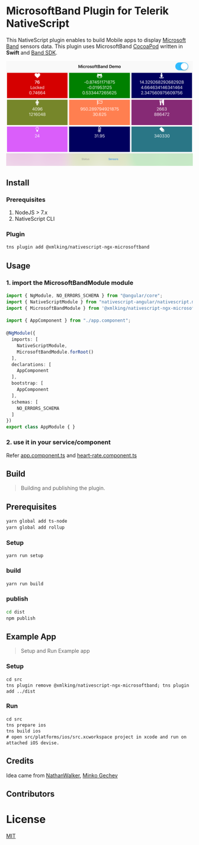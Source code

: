 MicrosoftBand Plugin for Telerik NativeScript
=============================================
This NativeScript plugin enables to build Mobile apps to display [Microsoft Band](https://www.microsoft.com/microsoft-band/en-us) sensors data.
This plugin uses MicrosoftBand [CocoaPod](https://github.com/xmlking/MicrosoftBand) written in **Swift** and [Band SDK](https://developer.microsoftband.com/bandsdk).


![Demo](./screenshots/demo.png)

## Install

### Prerequisites

1. NodeJS > 7.x
2. NativeScript CLI

### Plugin

```sh
tns plugin add @xmlking/nativescript-ngx-microsoftband
```


## Usage

### 1. import the MicrosoftBandModule module

```typescript
import { NgModule, NO_ERRORS_SCHEMA } from "@angular/core";
import { NativeScriptModule } from "nativescript-angular/nativescript.module";
import { MicrosoftBandModule } from '@xmlking/nativescript-ngx-microsoftband';

import { AppComponent } from "./app.component";

@NgModule({
  imports: [
    NativeScriptModule,
    MicrosoftBandModule.forRoot()
  ],
  declarations: [
    AppComponent
  ],
  bootstrap: [
    AppComponent
  ],
  schemas: [
    NO_ERRORS_SCHEMA
  ]
})
export class AppModule { }
```

### 2. use it in your service/component

Refer [app.component.ts](src/app/app.component.ts) and [heart-rate.component.ts](src/app/components/heart-rate.component.ts)


## Build

> Building and publishing the plugin.

## Prerequisites
```bash
yarn global add ts-node
yarn global add rollup
```

### Setup
```
yarn run setup
```

### build
```bash
yarn run build
```

### publish
```bash
cd dist
npm publish
```

## Example App

> Setup and Run Example app

### Setup
```
cd src
tns plugin remove @xmlking/nativescript-ngx-microsoftband; tns plugin add ../dist
```

### Run
```
cd src
tns prepare ios
tns build ios
# open src/platforms/ios/src.xcworkspace project in xcode and run on attached iOS devise.
```

## Credits

Idea came from [NathanWalker](https://github.com/NathanWalker), [Minko Gechev](https://github.com/mgechev)

## Contributors


# License

[MIT](/LICENSE)
